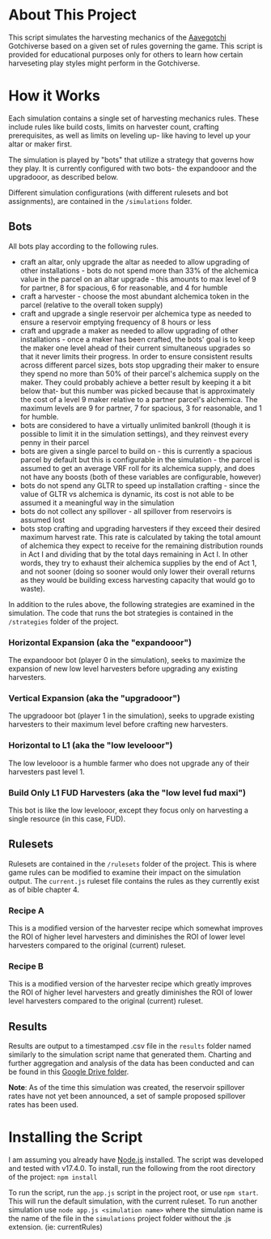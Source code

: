 # About This Project
This script simulates the harvesting mechanics of the [Aavegotchi](https://aavegotchi.com) Gotchiverse based on a given set of rules governing the game. This script is provided for educational purposes only for others to learn how certain harveseting play styles might perform in the Gotchiverse.

# How it Works

Each simulation contains a single set of harvesting mechanics rules. These include rules like build costs, limits on harvester count, crafting prerequisites, as well as limits on leveling up- like having to level up your altar or maker first.

The simulation is played by "bots" that utilize a strategy that governs how they play. It is currently configured with two bots- the expandooor and the upgradooor, as described below.

Different simulation configurations (with different rulesets and bot assignments), are contained in the `/simulations` folder.

## Bots

All bots play according to the following rules.
- craft an altar, only upgrade the altar as needed to allow upgrading of other installations - bots do not spend more than 33% of the alchemica value in the parcel on an altar upgrade - this amounts to max level of 9 for partner, 8 for spacious, 6 for reasonable, and 4 for humble 
- craft a harvester - choose the most abundant alchemica token in the parcel (relative to the overall token supply)
- craft and upgrade a single reservoir per alchemica type as needed to ensure a reservoir emptying frequency of 8 hours or less
- craft and upgrade a maker as needed to allow upgrading of other installations - once a maker has been crafted, the bots' goal is to keep the maker one level ahead of their current simultaneous upgrades so that it never limits their progress. In order to ensure consistent results across different parcel sizes, bots stop upgrading their maker to ensure they spend no more than 50% of their parcel's alchemica supply on the maker. They could probably achieve a better result by keeping it a bit below that- but this number was picked because that is approximately the cost of a level 9 maker relative to a partner parcel's alchemica. The maximum levels are 9 for partner, 7 for spacious, 3 for reasonable, and 1 for humble.
- bots are considered to have a virtually unlimited bankroll (though it is possible to limit it in the simulation settings), and they reinvest every penny in their parcel
- bots are given a single parcel to build on - this is currently a spacious parcel by default but this is configurable in the simulation - the parcel is assumed to get an average VRF roll for its alchemica supply, and does not have any boosts (both of these variables are configurable, however)
- bots do not spend any GLTR to speed up installation crafting - since the value of GLTR vs alchemica is dynamic, its cost is not able to be assumed it a meaningful way in the simulation
- bots do not collect any spillover - all spillover from reservoirs is assumed lost
- bots stop crafting and upgrading harvesters if they exceed their desired maximum harvest rate. This rate is calculated by taking the total amount of alchemica they expect to receive for the remaining distribution rounds in Act I and dividing that by the total days remaining in Act I. In other words, they try to exhaust their alchemica supplies by the end of Act 1, and not sooner (doing so sooner would only lower their overall returns as they would be building excess harvesting capacity that would go to waste).

In addition to the rules above, the following strategies are examined in the simulation. The code that runs the bot strategies is contained in the `/strategies` folder of the project.

### Horizontal Expansion (aka the "expandooor")
The expandooor bot (player 0 in the simulation), seeks to maximize the expansion of new low level harvesters before upgrading any existing harvesters.

### Vertical Expansion (aka the "upgradooor")
The upgradooor bot (player 1 in the simulation), seeks to upgrade existing harvesters to their maximum level before crafting new harvesters.

### Horizontal to L1 (aka the "low levelooor")
The low levelooor is a humble farmer who does not upgrade any of their harvesters past level 1.

### Build Only L1 FUD Harvesters (aka the "low level fud maxi")
This bot is like the low levelooor, except they focus only on harvesting a single resource (in this case, FUD).

## Rulesets
Rulesets are contained in the `/rulesets` folder of the project. This is where game rules can be modified to examine their impact on the simulation output. The `current.js` ruleset file contains the rules as they currently exist as of bible chapter 4.

### Recipe A
This is a modified version of the harvester recipe which somewhat improves the ROI of higher level harvesters and diminishes the ROI of lower level harvesters compared to the original (current) ruleset.

### Recipe B
This is a modified version of the harvester recipe which greatly improves the ROI of higher level harvesters and greatly diminishes the ROI of lower level harvesters compared to the original (current) ruleset.

## Results
Results are output to a timestamped .csv file in the `results` folder named similarly to the simulation script name that generated them. Charting and further aggregation and analysis of the data has been conducted and can be found in this [Google Drive folder](https://drive.google.com/drive/folders/1WB8L6aEPEdGnEgxcRUD3ysRwko2fjzMU).

**Note**: As of the time this simulation was created, the reservoir spillover rates have not yet been announced, a set of sample proposed spillover rates has been used.

# Installing the Script
I am assuming you already have [Node.js](https://nodejs.org/en/) installed. The script was developed and tested with v17.4.0. To install, run the following from the root directory of the project: `npm install`

To run the script, run the `app.js` script in the project root, or use `npm start`. This will run the default simulation, with the current ruleset. To run another simulation use `node app.js <simulation name>` where the simulation name is the name of the file in the `simulations` project folder without the .js extension. (ie: currentRules)